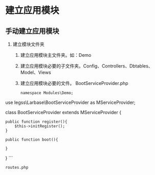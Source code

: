 # 建立应用模块

## 手动建立应用模块

1. 建立模块文件夹
   1. 建立应用模块主文件夹。如：Demo
   2. 建立应用模块必要的子文件夹。Config、Controllers、Dbtables、Model、Views
   3. 建立应用模块必要的文件。
      BootServiceProvider.php

      ```
      namespace Modules\Demo;

use Iegss\Larbase\BootServiceProvider as MServiceProvider;

class BootServiceProvider extends MServiceProvider {

    public function register(){
        $this->initRegister();
    }

    public function boot(){

    }
}
      ```

```
routes.php
```



